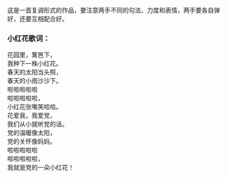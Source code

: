 

这是一首复调形式的作品，要注意两手不同的句法、力度和表情，两手要各自弹好，还要互相配合好。

### 小红花歌词：

花园里，篱笆下，  
我种下一株小红花。  
春天的太阳当头照，  
春天的小雨沙沙下。  
啦啦啦啦啦  
啦啦啦啦啦，  
小红花张嘴笑哈哈。  
花爱我，我爱党，  
我们从小就听党的话。  
党的温暖像太阳，  
党的关怀像妈妈。  
啦啦啦啦啦  
啦啦啦啦啦，  
我就是党的一朵小红花！

